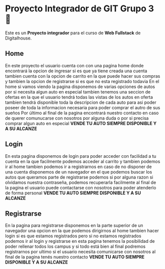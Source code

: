# Proyecto Integrador de GIT **Grupo 3** 🚗

Este es un **Proyecto integrador** para el curso de **Web Fullstack** de Digitalhouse.

## Home
En este proyecto el usuario cuenta con con una pagina home donde encontrará la opcion de ingresar 
si es que ya tiene creada una cuenta tambien cuenta con la opcion de carrito en la que puede hacer sus compras y tambien 
la opcion de registrarse si es que no esta registrado todavia
En el  home  si vamos viendo la pagina disponemos de varias opciones de autos por si necesita  algun auto en especial 
tambien tenemos una seccion de ofertas en la que el usuario tendrá todas las vistas de los autos en oferta tambien tendrá disponible 
toda la descripcion de cada auto para asi poder poseer de toda la informacion necesaria para poder comprar el autro de sus sueños
Por último al final de la pagina encontrará nuestro contacto en caso de querer comunucarse con nosotros por alguna duda 
o por si precisa comprar algun auto en especial
**VENDE TU AUTO SIEMPRE DISPONIBLE Y A SU ALCANZE**

## Login
En esta pagina disponemos de login para poder acceder con facilidad a tu cuenta 
en la que facilmente podemos acceder al carrito y tambien podemos ir al home 
tambien podemos ir a registrarnos en caso de no disponer de una cuenta 
disponemos de un navegador en el que podemos buscar los autos que queramos 
parte de registrarse podemos si por alguna razon si olvidamos nuestra contraseña,
podemos recuperarla facilmente
al final de la pagina el usuario puede contactarse con nosotros para poder atenderlo de forma personal
**VENDE TU AUTO SIEMPRE DISPONIBLE Y A SU ALCANZE**


## Registrarse
En la pagina para registrarse disponemos en la parte superior de un navegador una opcion en la que podemos dirigirnos al home 
tambien hacer login si es que estamos registrados pero si no estamos registrados podemos ir al login y registrarse
en esta pagina tenemos la posibilidad de poder rellenar todos los campus y si todo está bien al final podremos registrarnos
por ultimo si el usuario necesita comunicarse con nosotros al final de la pagina tenés nuestro contacto 
**VENDE TU AUTO SIEMPRE DISPONIBLE Y A SU ALCANZE** 

